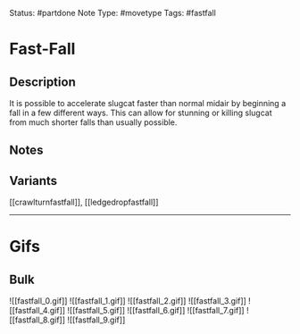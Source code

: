 Status: #partdone 
Note Type: #movetype
Tags: #fastfall 

# Fast-Fall
## Description
It is possible to accelerate slugcat faster than normal midair by beginning a fall in a few different ways. This can allow for stunning or killing slugcat from much shorter falls than usually possible.

## Notes


## Variants
[[crawlturnfastfall]], [[ledgedropfastfall]]

___
# Gifs
## Bulk
![[fastfall_0.gif]]
![[fastfall_1.gif]]
![[fastfall_2.gif]]
![[fastfall_3.gif]]
![[fastfall_4.gif]]
![[fastfall_5.gif]]
![[fastfall_6.gif]]
![[fastfall_7.gif]]
![[fastfall_8.gif]]
![[fastfall_9.gif]]